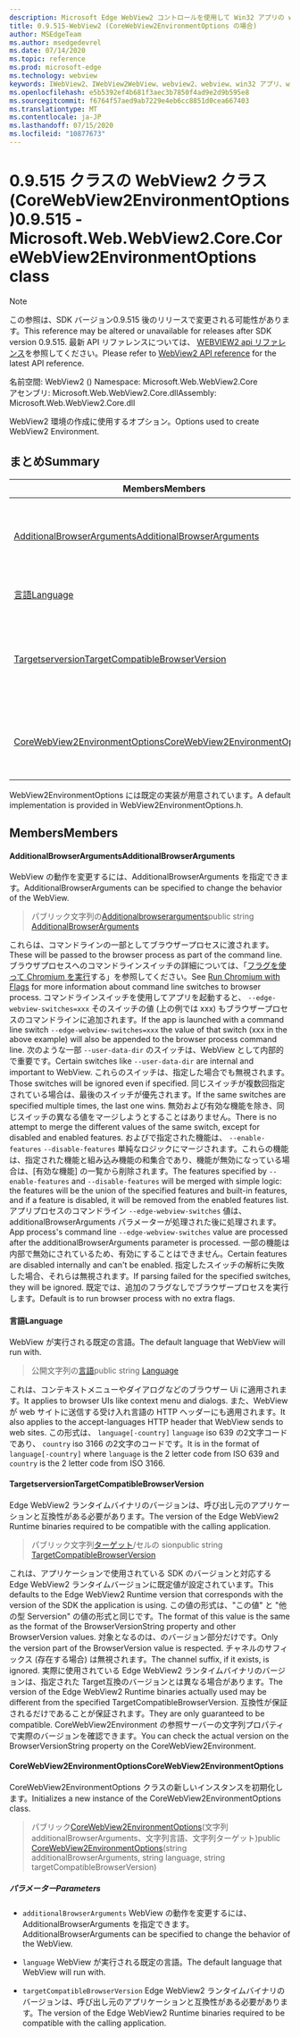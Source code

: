 ```yaml
---
description: Microsoft Edge WebView2 コントロールを使用して Win32 アプリの web コンテンツをホストする
title: 0.9.515-WebView2 (CoreWebView2EnvironmentOptions の場合)
author: MSEdgeTeam
ms.author: msedgedevrel
ms.date: 07/14/2020
ms.topic: reference
ms.prod: microsoft-edge
ms.technology: webview
keywords: IWebView2、IWebView2WebView、webview2、webview、win32 アプリ、win32、edge、ICoreWebView2、ICoreWebView2Controller、browser control、edge html
ms.openlocfilehash: e5b5392ef4b681f3aec3b7850f4ad9e2d9b595e8
ms.sourcegitcommit: f6764f57aed9ab7229e4eb6cc8851d0cea667403
ms.translationtype: MT
ms.contentlocale: ja-JP
ms.lasthandoff: 07/15/2020
ms.locfileid: "10877673"
---
```

# <span data-ttu-id="ef8b8-104">0.9.515 クラスの WebView2 クラス (CoreWebView2EnvironmentOptions)</span><span class="sxs-lookup"><span data-stu-id="ef8b8-104">0.9.515 - Microsoft.Web.WebView2.Core.CoreWebView2EnvironmentOptions class</span></span> 

> [!NOTE]
> <span data-ttu-id="ef8b8-105">この参照は、SDK バージョン0.9.515 後のリリースで変更される可能性があります。</span><span class="sxs-lookup"><span data-stu-id="ef8b8-105">This reference may be altered or unavailable for releases after SDK version 0.9.515.</span></span> <span data-ttu-id="ef8b8-106">最新 API リファレンスについては、 [WEBVIEW2 api リファレンス](../../../webview2-api-reference.md)を参照してください。</span><span class="sxs-lookup"><span data-stu-id="ef8b8-106">Please refer to [WebView2 API reference](../../../webview2-api-reference.md) for the latest API reference.</span></span>

<span data-ttu-id="ef8b8-107">名前空間: WebView2 () </span><span class="sxs-lookup"><span data-stu-id="ef8b8-107">Namespace: Microsoft.Web.WebView2.Core</span></span>\
<span data-ttu-id="ef8b8-108">アセンブリ: Microsoft.Web.WebView2.Core.dll</span><span class="sxs-lookup"><span data-stu-id="ef8b8-108">Assembly: Microsoft.Web.WebView2.Core.dll</span></span>

<span data-ttu-id="ef8b8-109">WebView2 環境の作成に使用するオプション。</span><span class="sxs-lookup"><span data-stu-id="ef8b8-109">Options used to create WebView2 Environment.</span></span>

## <span data-ttu-id="ef8b8-110">まとめ</span><span class="sxs-lookup"><span data-stu-id="ef8b8-110">Summary</span></span>

 <span data-ttu-id="ef8b8-111">Members</span><span class="sxs-lookup"><span data-stu-id="ef8b8-111">Members</span></span>                        | <span data-ttu-id="ef8b8-112">説明</span><span class="sxs-lookup"><span data-stu-id="ef8b8-112">Descriptions</span></span>
--------------------------------|---------------------------------------------
[<span data-ttu-id="ef8b8-113">AdditionalBrowserArguments</span><span class="sxs-lookup"><span data-stu-id="ef8b8-113">AdditionalBrowserArguments</span></span>](#additionalbrowserarguments) | <span data-ttu-id="ef8b8-114">WebView の動作を変更するには、AdditionalBrowserArguments を指定できます。</span><span class="sxs-lookup"><span data-stu-id="ef8b8-114">AdditionalBrowserArguments can be specified to change the behavior of the WebView.</span></span>
[<span data-ttu-id="ef8b8-115">言語</span><span class="sxs-lookup"><span data-stu-id="ef8b8-115">Language</span></span>](#language) | <span data-ttu-id="ef8b8-116">WebView が実行される既定の言語。</span><span class="sxs-lookup"><span data-stu-id="ef8b8-116">The default language that WebView will run with.</span></span>
[<span data-ttu-id="ef8b8-117">Targetserversion</span><span class="sxs-lookup"><span data-stu-id="ef8b8-117">TargetCompatibleBrowserVersion</span></span>](#targetcompatiblebrowserversion) | <span data-ttu-id="ef8b8-118">Edge WebView2 ランタイムバイナリのバージョンは、呼び出し元のアプリケーションと互換性がある必要があります。</span><span class="sxs-lookup"><span data-stu-id="ef8b8-118">The version of the Edge WebView2 Runtime binaries required to be compatible with the calling application.</span></span>
[<span data-ttu-id="ef8b8-119">CoreWebView2EnvironmentOptions</span><span class="sxs-lookup"><span data-stu-id="ef8b8-119">CoreWebView2EnvironmentOptions</span></span>](#corewebview2environmentoptions) | <span data-ttu-id="ef8b8-120">CoreWebView2EnvironmentOptions クラスの新しいインスタンスを初期化します。</span><span class="sxs-lookup"><span data-stu-id="ef8b8-120">Initializes a new instance of the CoreWebView2EnvironmentOptions class.</span></span>

<span data-ttu-id="ef8b8-121">WebView2EnvironmentOptions には既定の実装が用意されています。</span><span class="sxs-lookup"><span data-stu-id="ef8b8-121">A default implementation is provided in WebView2EnvironmentOptions.h.</span></span>

## <span data-ttu-id="ef8b8-122">Members</span><span class="sxs-lookup"><span data-stu-id="ef8b8-122">Members</span></span>

#### <span data-ttu-id="ef8b8-123">AdditionalBrowserArguments</span><span class="sxs-lookup"><span data-stu-id="ef8b8-123">AdditionalBrowserArguments</span></span> 

<span data-ttu-id="ef8b8-124">WebView の動作を変更するには、AdditionalBrowserArguments を指定できます。</span><span class="sxs-lookup"><span data-stu-id="ef8b8-124">AdditionalBrowserArguments can be specified to change the behavior of the WebView.</span></span>

> <span data-ttu-id="ef8b8-125">パブリック文字列の[Additionalbrowserarguments](#additionalbrowserarguments)</span><span class="sxs-lookup"><span data-stu-id="ef8b8-125">public string [AdditionalBrowserArguments](#additionalbrowserarguments)</span></span>

<span data-ttu-id="ef8b8-126">これらは、コマンドラインの一部としてブラウザープロセスに渡されます。</span><span class="sxs-lookup"><span data-stu-id="ef8b8-126">These will be passed to the browser process as part of the command line.</span></span> <span data-ttu-id="ef8b8-127">ブラウザプロセスへのコマンドラインスイッチの詳細については、「[フラグを使って Chromium を実行](https://aka.ms/RunChromiumWithFlags)する」を参照してください。</span><span class="sxs-lookup"><span data-stu-id="ef8b8-127">See [Run Chromium with Flags](https://aka.ms/RunChromiumWithFlags) for more information about command line switches to browser process.</span></span> <span data-ttu-id="ef8b8-128">コマンドラインスイッチを使用してアプリを起動すると、 `--edge-webview-switches=xxx` そのスイッチの値 (上の例では xxx) もブラウザープロセスのコマンドラインに追加されます。</span><span class="sxs-lookup"><span data-stu-id="ef8b8-128">If the app is launched with a command line switch `--edge-webview-switches=xxx` the value of that switch (xxx in the above example) will also be appended to the browser process command line.</span></span> <span data-ttu-id="ef8b8-129">次のような一部 `--user-data-dir` のスイッチは、WebView として内部的で重要です。</span><span class="sxs-lookup"><span data-stu-id="ef8b8-129">Certain switches like `--user-data-dir` are internal and important to WebView.</span></span> <span data-ttu-id="ef8b8-130">これらのスイッチは、指定した場合でも無視されます。</span><span class="sxs-lookup"><span data-stu-id="ef8b8-130">Those switches will be ignored even if specified.</span></span> <span data-ttu-id="ef8b8-131">同じスイッチが複数回指定されている場合は、最後のスイッチが優先されます。</span><span class="sxs-lookup"><span data-stu-id="ef8b8-131">If the same switches are specified multiple times, the last one wins.</span></span> <span data-ttu-id="ef8b8-132">無効および有効な機能を除き、同じスイッチの異なる値をマージしようとすることはありません。</span><span class="sxs-lookup"><span data-stu-id="ef8b8-132">There is no attempt to merge the different values of the same switch, except for disabled and enabled features.</span></span> <span data-ttu-id="ef8b8-133">およびで指定された機能は、 `--enable-features` `--disable-features` 単純なロジックにマージされます。これらの機能は、指定された機能と組み込み機能の和集合であり、機能が無効になっている場合は、[有効な機能] の一覧から削除されます。</span><span class="sxs-lookup"><span data-stu-id="ef8b8-133">The features specified by `--enable-features` and `--disable-features` will be merged with simple logic: the features will be the union of the specified features and built-in features, and if a feature is disabled, it will be removed from the enabled features list.</span></span> <span data-ttu-id="ef8b8-134">アプリプロセスのコマンドライン `--edge-webview-switches` 値は、additionalBrowserArguments パラメーターが処理された後に処理されます。</span><span class="sxs-lookup"><span data-stu-id="ef8b8-134">App process's command line `--edge-webview-switches` value are processed after the additionalBrowserArguments parameter is processed.</span></span> <span data-ttu-id="ef8b8-135">一部の機能は内部で無効にされているため、有効にすることはできません。</span><span class="sxs-lookup"><span data-stu-id="ef8b8-135">Certain features are disabled internally and can't be enabled.</span></span> <span data-ttu-id="ef8b8-136">指定したスイッチの解析に失敗した場合、それらは無視されます。</span><span class="sxs-lookup"><span data-stu-id="ef8b8-136">If parsing failed for the specified switches, they will be ignored.</span></span> <span data-ttu-id="ef8b8-137">既定では、追加のフラグなしでブラウザープロセスを実行します。</span><span class="sxs-lookup"><span data-stu-id="ef8b8-137">Default is to run browser process with no extra flags.</span></span>

#### <span data-ttu-id="ef8b8-138">言語</span><span class="sxs-lookup"><span data-stu-id="ef8b8-138">Language</span></span> 

<span data-ttu-id="ef8b8-139">WebView が実行される既定の言語。</span><span class="sxs-lookup"><span data-stu-id="ef8b8-139">The default language that WebView will run with.</span></span>

> <span data-ttu-id="ef8b8-140">公開文字列の[言語](#language)</span><span class="sxs-lookup"><span data-stu-id="ef8b8-140">public string [Language](#language)</span></span>

<span data-ttu-id="ef8b8-141">これは、コンテキストメニューやダイアログなどのブラウザー Ui に適用されます。</span><span class="sxs-lookup"><span data-stu-id="ef8b8-141">It applies to browser UIs like context menu and dialogs.</span></span> <span data-ttu-id="ef8b8-142">また、WebView が web サイトに送信する受け入れ言語の HTTP ヘッダーにも適用されます。</span><span class="sxs-lookup"><span data-stu-id="ef8b8-142">It also applies to the accept-languages HTTP header that WebView sends to web sites.</span></span> <span data-ttu-id="ef8b8-143">この形式は、 `language[-country]` `language` iso 639 の2文字コードであり、 `country` iso 3166 の2文字のコードです。</span><span class="sxs-lookup"><span data-stu-id="ef8b8-143">It is in the format of `language[-country]` where `language` is the 2 letter code from ISO 639 and `country` is the 2 letter code from ISO 3166.</span></span>

#### <span data-ttu-id="ef8b8-144">Targetserversion</span><span class="sxs-lookup"><span data-stu-id="ef8b8-144">TargetCompatibleBrowserVersion</span></span> 

<span data-ttu-id="ef8b8-145">Edge WebView2 ランタイムバイナリのバージョンは、呼び出し元のアプリケーションと互換性がある必要があります。</span><span class="sxs-lookup"><span data-stu-id="ef8b8-145">The version of the Edge WebView2 Runtime binaries required to be compatible with the calling application.</span></span>

> <span data-ttu-id="ef8b8-146">パブリック文字列[ターゲット](#targetcompatiblebrowserversion)/セルの sion</span><span class="sxs-lookup"><span data-stu-id="ef8b8-146">public string [TargetCompatibleBrowserVersion](#targetcompatiblebrowserversion)</span></span>

<span data-ttu-id="ef8b8-147">これは、アプリケーションで使用されている SDK のバージョンと対応する Edge WebView2 ランタイムバージョンに既定値が設定されています。</span><span class="sxs-lookup"><span data-stu-id="ef8b8-147">This defaults to the Edge WebView2 Runtime version that corresponds with the version of the SDK the application is using.</span></span> <span data-ttu-id="ef8b8-148">この値の形式は、"この値" と "他の型 Serversion" の値の形式と同じです。</span><span class="sxs-lookup"><span data-stu-id="ef8b8-148">The format of this value is the same as the format of the BrowserVersionString property and other BrowserVersion values.</span></span> <span data-ttu-id="ef8b8-149">対象となるのは、のバージョン部分だけです。</span><span class="sxs-lookup"><span data-stu-id="ef8b8-149">Only the version part of the BrowserVersion value is respected.</span></span> <span data-ttu-id="ef8b8-150">チャネルのサフィックス (存在する場合) は無視されます。</span><span class="sxs-lookup"><span data-stu-id="ef8b8-150">The channel suffix, if it exists, is ignored.</span></span> <span data-ttu-id="ef8b8-151">実際に使用されている Edge WebView2 ランタイムバイナリのバージョンは、指定された Target互換のバージョンとは異なる場合があります。</span><span class="sxs-lookup"><span data-stu-id="ef8b8-151">The version of the Edge WebView2 Runtime binaries actually used may be different from the specified TargetCompatibleBrowserVersion.</span></span> <span data-ttu-id="ef8b8-152">互換性が保証されるだけであることが保証されます。</span><span class="sxs-lookup"><span data-stu-id="ef8b8-152">They are only guaranteed to be compatible.</span></span> <span data-ttu-id="ef8b8-153">CoreWebView2Environment の参照サーバーの文字列プロパティで実際のバージョンを確認できます。</span><span class="sxs-lookup"><span data-stu-id="ef8b8-153">You can check the actual version on the BrowserVersionString property on the CoreWebView2Environment.</span></span>

#### <span data-ttu-id="ef8b8-154">CoreWebView2EnvironmentOptions</span><span class="sxs-lookup"><span data-stu-id="ef8b8-154">CoreWebView2EnvironmentOptions</span></span> 

<span data-ttu-id="ef8b8-155">CoreWebView2EnvironmentOptions クラスの新しいインスタンスを初期化します。</span><span class="sxs-lookup"><span data-stu-id="ef8b8-155">Initializes a new instance of the CoreWebView2EnvironmentOptions class.</span></span>

> <span data-ttu-id="ef8b8-156">パブリック[CoreWebView2EnvironmentOptions](#corewebview2environmentoptions)(文字列 additionalBrowserArguments、文字列言語、文字列ターゲット)</span><span class="sxs-lookup"><span data-stu-id="ef8b8-156">public  [CoreWebView2EnvironmentOptions](#corewebview2environmentoptions)(string additionalBrowserArguments, string language, string targetCompatibleBrowserVersion)</span></span>

##### <span data-ttu-id="ef8b8-157">パラメーター</span><span class="sxs-lookup"><span data-stu-id="ef8b8-157">Parameters</span></span>
* `additionalBrowserArguments` <span data-ttu-id="ef8b8-158">WebView の動作を変更するには、AdditionalBrowserArguments を指定できます。</span><span class="sxs-lookup"><span data-stu-id="ef8b8-158">AdditionalBrowserArguments can be specified to change the behavior of the WebView.</span></span> 

* `language` <span data-ttu-id="ef8b8-159">WebView が実行される既定の言語。</span><span class="sxs-lookup"><span data-stu-id="ef8b8-159">The default language that WebView will run with.</span></span> 

* `targetCompatibleBrowserVersion` <span data-ttu-id="ef8b8-160">Edge WebView2 ランタイムバイナリのバージョンは、呼び出し元のアプリケーションと互換性がある必要があります。</span><span class="sxs-lookup"><span data-stu-id="ef8b8-160">The version of the Edge WebView2 Runtime binaries required to be compatible with the calling application.</span></span>

